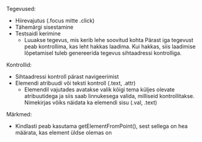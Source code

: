 Tegevused:
- Hiirevajutus (.focus mitte .click)
- Tähemärgi sisestamine
- Testsaidi kerimine
  - Luuakse tegevus, mis kerib lehe soovitud kohta
Pärast iga tegevust peab kontrollima, kas leht hakkas laadima. Kui hakkas, siis laadimise lõpetamisel tuleb genereerida tegevus sihtaadressi kontrolliga.

Kontrollid:
- Sihtaadressi kontroll pärast navigeerimist
- Elemendi atribuudi või teksti kontroll (.text, .attr)
  - Elemendil vajutades avatakse valik kõigi tema küljes olevate atribuutidega ja siis saab linnukesega valida, milliseid kontrollitakse. Nimekirjas võiks näidata ka elemendi sisu (.val, .text)

Märkmed:
- Kindlasti peab kasutama getElementFromPoint(), sest sellega on hea määrata, kas element üldse olemas on
